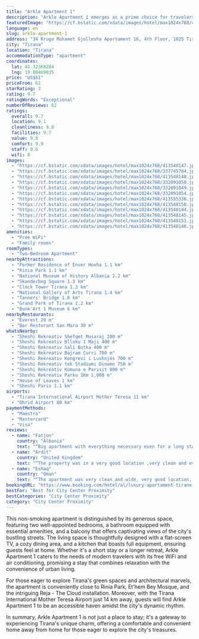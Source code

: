 ```yaml
---
title: "Arkle Apartment 1"
description: "Arkle Apartment 1 emerges as a prime choice for travelers seeking a blend of comfort and convenience in the heart of Tirana."
featuredImage: "https://cf.bstatic.com/xdata/images/hotel/max1024x768/413548147.jpg?k=6d9eb45890c227b50c8a7205ead4709c45c7e851112ed33fc56095355595b9cb&o=&hp=1"
language: en
slug: arkle-apartment-1
address: "34 Rruga Muhamet Gjollesha Apartament 16, 4th Floor, 1025 Tirana, Albania"
city: "Tirana"
location: "Tirana"
accommodationType: "apartment"
coordinates:
  lat: 41.32368284
  lng: 19.80469035
price: "US$61"
priceFrom: 61
starRating: 3
rating: 9.7
ratingWords: "Exceptional"
numberOfReviews: 62
ratings:
  overall: 9.7
  location: 9.1
  cleanliness: 9.8
  facilities: 9.7
  value: 9.8
  comfort: 9.9
  staff: 9.6
  wifi: 0
images:
  - "https://cf.bstatic.com/xdata/images/hotel/max1024x768/413548147.jpg?k=6d9eb45890c227b50c8a7205ead4709c45c7e851112ed33fc56095355595b9cb&o=&hp=1"
  - "https://cf.bstatic.com/xdata/images/hotel/max1024x768/337745784.jpg?k=604f360ec080510e081c84d75cd33af126c588ad65cce7c7684969c036771c0f&o=&hp=1"
  - "https://cf.bstatic.com/xdata/images/hotel/max1024x768/413548148.jpg?k=f3c567ba77799530fa8946e2c350faabb9f20ccb9e7b8a23702a526699c81690&o=&hp=1"
  - "https://cf.bstatic.com/xdata/images/hotel/max1024x768/332091050.jpg?k=23fd3eb7a29d3cf2dff2003dd5270f2177bf2c095a5186db293eaf9d6e1736fa&o=&hp=1"
  - "https://cf.bstatic.com/xdata/images/hotel/max1024x768/332091049.jpg?k=a531aca19c147722d46f4a6fd6676454a5361923e629c244eb209bfb7aee107e&o=&hp=1"
  - "https://cf.bstatic.com/xdata/images/hotel/max1024x768/332091054.jpg?k=7308b24bd6b52a15980779c2556687801f9e42780b44c1fc9ba5d0aa360a93f5&o=&hp=1"
  - "https://cf.bstatic.com/xdata/images/hotel/max1024x768/413555336.jpg?k=0d05ce24cd01cecde741cf8f56c74cdcceb52c5d8cd5f336f1bd9e6e8add0c46&o=&hp=1"
  - "https://cf.bstatic.com/xdata/images/hotel/max1024x768/413548150.jpg?k=cffecd552a5e26d1ffd0011b46e6c7fffb2a0f27fde84dffc8b27f58a31938b5&o=&hp=1"
  - "https://cf.bstatic.com/xdata/images/hotel/max1024x768/413548144.jpg?k=c3eb20ffe6c65802258a50140845bfb75cbad6c0637365436b1d9b615dd6eb41&o=&hp=1"
  - "https://cf.bstatic.com/xdata/images/hotel/max1024x768/413548145.jpg?k=4900f3e5494b76d3d525815ac42d48caa93bc76f89f3960bbaec59c085062e65&o=&hp=1"
  - "https://cf.bstatic.com/xdata/images/hotel/max1024x768/413548151.jpg?k=321f228ae0bde88fa7e083331c5ac5c5960da879f1e9c964936eec167f1ef959&o=&hp=1"
  - "https://cf.bstatic.com/xdata/images/hotel/max1024x768/413548146.jpg?k=70704ffa585db48587685ba3896eacf4fab2bdebf1ff7d0ad958369ccd7e8c12&o=&hp=1"
amenities:
  - "Free WiFi"
  - "Family rooms"
roomTypes:
  - "Two-Bedroom Apartment"
nearbyAttractions:
  - "Former Residence of Enver Hoxha 1.1 km"
  - "Rinia Park 1.1 km"
  - "National Museum of History Albania 1.2 km"
  - "Skanderbeg Square 1.3 km"
  - "Clock Tower Tirana 1.3 km"
  - "National Gallery of Arts Tirana 1.4 km"
  - "Tanners' Bridge 1.8 km"
  - "Grand Park of Tirana 2.2 km"
  - "Bunk'Art 1 Museum 6 km"
nearbyRestaurants:
  - "Everest 20 m"
  - "Bar Restorant San Mara 30 m"
whatsNearby:
  - "Sheshi Rekreativ Shefqet Musaraj 200 m"
  - "Sheshi Rekreativ Blloku 1 Maji 400 m"
  - "Sheshi Rekreativ Sali Butka 400 m"
  - "Sheshi Rekreativ Bajram Curri 700 m"
  - "Sheshi Rekreativ Kongresi i Lushnjës 700 m"
  - "Sheshi Rekreativ tek Stadiumi Dinamo 750 m"
  - "Sheshi Rekreativ Komuna e Parisit 800 m"
  - "Sheshi Rekreativ Parku 1Km 1,000 m"
  - "House of Leaves 1 km"
  - "Sheshi Paris 1.1 km"
airports:
  - "Tirana International Airport Mother Teresa 11 km"
  - "Ohrid Airport 80 km"
paymentMethods:
  - "Maestro"
  - "Mastercard"
  - "Visa"
reviews:
  - name: "Fatjon"
    country: "Albania"
    text: "“Big apartment with everything necessary even for a long stay.”"
  - name: "Ardit"
    country: "United Kingdom"
    text: "“The property was in a very good location ,very clean and everything was up to standards expected.The host was very helpful with everything. I would definitely stay again so highly recommended.”"
  - name: "Eshaq"
    country: "Oman"
    text: "“The apartment was very clean and wide, very good location, near to bakery, restaurant and Tirana Attractions. The host ensures all details, you feel comfortable and home. The host help us to find parking. It was an excellent experience to stay...”"
bookingURL: "https://www.booking.com/hotel/al/luxury-apartament-tirane.en-gb.html?aid=8035640"
bestFor: "Best for City Center Proximity"
bestCategories: "City Center Proximity"
category: "City Center Proximity"
---
```


This non-smoking apartment is distinguished by its generous space, featuring two well-appointed bedrooms, a bathroom equipped with essential amenities, and a balcony that offers captivating views of the city's bustling streets. The living space is thoughtfully designed with a flat-screen TV, a cozy dining area, and a kitchen that boasts full equipment, ensuring guests feel at home. Whether it's a short stay or a longer retreat, Arkle Apartment 1 caters to the needs of modern travelers with its free WiFi and air conditioning, promising a stay that combines relaxation with the convenience of urban living.

For those eager to explore Tirana's green spaces and architectural marvels, the apartment is conveniently close to Rinia Park, Et'hem Bey Mosque, and the intriguing Reja - The Cloud installation. Moreover, with the Tirana International Mother Teresa Airport just 14 km away, guests will find Arkle Apartment 1 to be an accessible haven amidst the city's dynamic rhythm.

In summary, Arkle Apartment 1 is not just a place to stay; it's a gateway to experiencing Tirana's unique charm, offering a comfortable and convenient home away from home for those eager to explore the city's treasures.